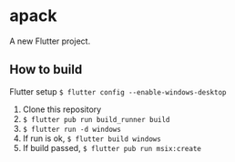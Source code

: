 # apack

A new Flutter project.

## How to build

Flutter setup
`$ flutter config --enable-windows-desktop`

1. Clone this repository
2. `$ flutter pub run build_runner build`
3. `$ flutter run -d windows`
4. If run is ok, `$ flutter build windows`
5. If build passed, `$ flutter pub run msix:create`
